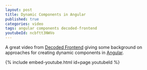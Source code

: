 ```yaml
---
layout: post
title: Dynamic Components in Angular
published: true
categories: video
tags: angular components decoded-frontend
youtubeId: ncbftt3NWVo
---
```


A great video from [Decoded Frontend](https://www.youtube.com/@DecodedFrontend) giving some background on approaches for creating dynamic components in [Angular](https://angular.dev/).

<!--more-->

{% include embed-youtube.html id=page.youtubeId %}
